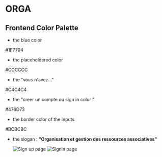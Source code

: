 # ORGA
## Frontend Color Palette 
* the blue color

#1F7794

* the placeholdered color 

#CCCCCC

* the "vous n'avez..." 

#C4C4C4

* the "creer un compte ou sign in color " 

#476D73

* the border color of the inputs 

#BCBCBC

* the slogan : **"Organisation  et gestion des ressources associatives"**

  ![Sign up page](https://github.com/Y0srgh/ORGA/assets/123276556/6277d439-6eef-4a87-9c63-4b29dbb4d6c7)
![Signin page](https://github.com/Y0srgh/ORGA/assets/123276556/a97d5b8b-305d-4e13-b70f-eaee701c70fa)
